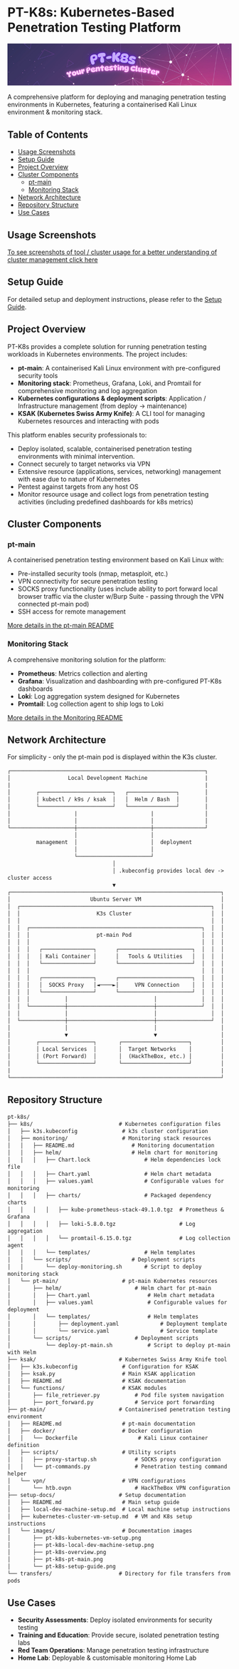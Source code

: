 # PT-K8s: Kubernetes-Based Penetration Testing Platform

![PT-K8s Platform](./setup-docs/images/pt-k8s-overview.png)

A comprehensive platform for deploying and managing penetration testing environments in Kubernetes, featuring a containerised Kali Linux environment & monitoring stack.

## Table of Contents
- [Usage Screenshots](#usage-screenshots)
- [Setup Guide](#setup-guide)
- [Project Overview](#project-overview)
- [Cluster Components](#cluster-components)
  - [pt-main](#pt-main)
  - [Monitoring Stack](#monitoring-stack)
- [Network Architecture](#network-architecture)
- [Repository Structure](#repository-structure)
- [Use Cases](#use-cases)

## Usage Screenshots

[To see screenshots of tool / cluster usage for a better understanding of cluster management click here](./setup-docs/screenshots-of-usage.md)


## Setup Guide

For detailed setup and deployment instructions, please refer to the [Setup Guide](./setup-docs/README.md).

## Project Overview

PT-K8s provides a complete solution for running penetration testing workloads in Kubernetes environments. 
The project includes:

- **pt-main**: A containerised Kali Linux environment with pre-configured security tools
- **Monitoring stack**: Prometheus, Grafana, Loki, and Promtail for comprehensive monitoring and log aggregation
- **Kubernetes configurations & deployment scripts**: Application / Infrastructure management (from deploy -> maintenance) 
- **KSAK (Kubernetes Swiss Army Knife)**: A CLI tool for managing Kubernetes resources and interacting with pods

This platform enables security professionals to:
- Deploy isolated, scalable, containerised penetration testing environments with minimal intervention.
- Connect securely to target networks via VPN
- Extensive resource (applications, services, networking) management with ease due to nature of Kubernetes
- Pentest against targets from any host OS
- Monitor resource usage and collect logs from penetration testing activities (including predefined dashboards for k8s metrics)

## Cluster Components

### pt-main

A containerised penetration testing environment based on Kali Linux with:
- Pre-installed security tools (nmap, metasploit, etc.)
- VPN connectivity for secure penetration testing
- SOCKS proxy functionality (uses include ability to port forward local browser traffic via the cluster w/Burp Suite - passing through the VPN connected pt-main pod)
- SSH access for remote management 

[More details in the pt-main README](./pt-main/README.md)

### Monitoring Stack

A comprehensive monitoring solution for the platform:
- **Prometheus**: Metrics collection and alerting
- **Grafana**: Visualization and dashboarding with pre-configured PT-K8s dashboards
- **Loki**: Log aggregation system designed for Kubernetes
- **Promtail**: Log collection agent to ship logs to Loki

[More details in the Monitoring README](./k8s/monitoring/README.md)

## Network Architecture

For simplicity - only the pt-main pod is displayed within the K3s cluster.

```
┌─────────────────────────────────────────────────────────────┐
│                  Local Development Machine                  |
|                                                             |
│        ┌───────────────────────┐   ┌───────────────┐        │
│        │ kubectl / k9s / ksak  │   │  Helm / Bash  │        │
│        └───────────────────────┘   └───────────────┘        │
│                    |                       |                │
│                    │                       │                │
└────────────────────┼───────────────────────┼────────────────┘
                     │                       │
         management  │                       │  deployment
                     │                       │ 
                     └───────────────────────┘
                                 │
                                 │ .kubeconfig provides local dev -> cluster access
                                 ▼
┌──────────────────────────────────────────────────────────────────┐
│                         Ubuntu Server VM                         │
│  ┌────────────────────────────────────────────────────────────┐  │
│  │                        K3s Cluster                         │  │
│  │                                                            │  │
│  │  ┌──────────────────────────────────────────────────────┐  │  │
│  │  │                     pt-main Pod                      │  │  │
│  │  │                                                      │  │  │
│  │  │   ┌────────────────┐      ┌───────────────────────┐  │  │  │
│  │  │   │ Kali Container │      │   Tools & Utilities   │  │  │  │
│  │  │   └────────────────┘      └───────────────────────┘  │  │  │
│  │  │                                                      │  │  │
│  │  │   ┌────────────────┐      ┌───────────────────────┐  │  │  │
│  │  │   │  SOCKS Proxy   │◄────►│     VPN Connection    │  │  │  │
│  │  │   └────────────────┘      └───────────────────────┘  │  │  │
│  │  │           │                           │              │  │  │
│  │  └───────────┼───────────────────────────┼──────────────┘  │  │
│  │              │                           │                 │  │
│  └──────────────┼───────────────────────────┼─────────────────┘  │
│                 │                           │                    │
│                 ▼                           ▼                    │
│        ┌─────────────────┐       ┌─────────────────────┐         │
│        │ Local Services  │       │  Target Networks    │         │ 
│        │ (Port Forward)  │       │  (HackTheBox, etc.) │         │
│        └─────────────────┘       └─────────────────────┘         │
|                                                                  |
└──────────────────────────────────────────────────────────────────┘
```

## Repository Structure

```
pt-k8s/
├── k8s/                           # Kubernetes configuration files
│   ├── k3s.kubeconfig              # k3s cluster configuration
│   ├── monitoring/                 # Monitoring stack resources
│   │   ├── README.md                  # Monitoring documentation
│   │   ├── helm/                      # Helm chart for monitoring
│   │   │   ├── Chart.lock                 # Helm dependencies lock file
│   │   │   ├── Chart.yaml                 # Helm chart metadata
│   │   │   ├── values.yaml                # Configurable values for monitoring
│   │   │   ├── charts/                    # Packaged dependency charts
│   │   │   │   ├── kube-prometheus-stack-49.1.0.tgz  # Prometheus & Grafana
│   │   │   │   ├── loki-5.8.0.tgz                    # Log aggregation
│   │   │   │   └── promtail-6.15.0.tgz               # Log collection agent
│   │   │   └── templates/                 # Helm templates
│   │   └── scripts/                   # Deployment scripts
│   │       └── deploy-monitoring.sh       # Script to deploy monitoring stack
│   └── pt-main/                    # pt-main Kubernetes resources
│       ├── helm/                       # Helm chart for pt-main
│       │   ├── Chart.yaml                  # Helm chart metadata
│       │   ├── values.yaml                 # Configurable values for deployment
│       │   └── templates/                  # Helm templates
│       │       ├── deployment.yaml             # Deployment template
│       │       └── service.yaml                # Service template
│       └── scripts/                    # Deployment scripts
│           └── deploy-pt-main.sh           # Script to deploy pt-main with Helm
├── ksak/                          # Kubernetes Swiss Army Knife tool
│   ├── k3s.kubeconfig              # Configuration for KSAK
│   ├── ksak.py                     # Main KSAK application
│   ├── README.md                   # KSAK documentation
│   └── functions/                  # KSAK modules
│       ├── file_retriever.py           # Pod file system navigation
│       ├── port_forward.py             # Service port forwarding
├── pt-main/                       # Containerised penetration testing environment
│   ├── README.md                   # pt-main documentation
│   ├── docker/                     # Docker configuration
│   │   └── Dockerfile                   # Kali Linux container definition
│   ├── scripts/                    # Utility scripts
│   │   ├── proxy-startup.sh            # SOCKS proxy configuration
│   │   └── pt-commands.py              # Penetration testing command helper
│   └── vpn/                        # VPN configurations
│       └── htb.ovpn                    # HackTheBox VPN configuration
├── setup-docs/                    # Setup documentation
│   ├── README.md                   # Main setup guide
│   ├── local-dev-machine-setup.md  # Local machine setup instructions
│   ├── kubernetes-cluster-vm-setup.md  # VM and K8s setup instructions
│   └── images/                     # Documentation images
│       ├── pt-k8s-kubernetes-vm-setup.png
│       ├── pt-k8s-local-dev-machine-setup.png
│       ├── pt-k8s-overview.png
│       ├── pt-k8s-pt-main.png
│       └── pt-k8s-setup-guide.png
└── transfers/                     # Directory for file transfers from pods
```
## Use Cases

- **Security Assessments**: Deploy isolated environments for security testing
- **Training and Education**: Provide secure, isolated penetration testing labs
- **Red Team Operations**: Manage penetration testing infrastructure
- **Home Lab**: Deployable & customisable monitoring Home Lab
